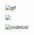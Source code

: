 ![gif](https://giffiles.alphacoders.com/822/8223.gif)

![](https://komarev.com/ghpvc/?username=codelust)

<p><img src="https://github-readme-stats.vercel.app/api/top-langs?username=codelust&show_icons=true&layout=compact" alt="codelust" /></p>



 



